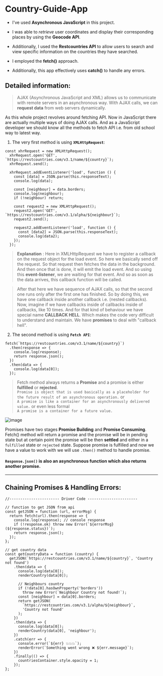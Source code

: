 # Country-Guide-App
* I've used **Asynchronous JavaScript** in this project.
- I was able to _retrieve_ user coordinates and display their corresponding places by using the **Geocode API**.
* Additionally, I used the **Restcountries API** to allow users to search and view specific information on the countries they have searched.
- I employed the **fetch()** approach.
* Additionally, this app effectively uses **catch()** to handle any errors.

## Detailed information: 
> AJAX (Asynchronous JavaScript and XML) allows us to communicate with remote servers in an asynchronous way. With AJAX calls, we can **request data** from web servers dynamically.

As this whole project revolves around fetching API. Now in JavaScript there are actually multiple ways of doing AJAX calls. And as a JavaScript developer we should know all the methods to fetch API i.e. from old school way to latest way.

1. The very first method is using **`XMLHttpRequest`**:

```
const xhrRequest = new XMLHttpRequest();
  xhrRequest.open('GET', `https://restcountries.com/v3.1/name/${country}`);
  xhrRequest.send();

  xhrRequest.addEventListener('load', function () {
    const [data] = JSON.parse(this.responseText);
    console.log(data);

    const [neighbour] = data.borders;
    console.log(neighbour);
    if (!neighbour) return;

    const request2 = new XMLHttpRequest();
    request2.open('GET', `https://restcountries.com/v3.1/alpha/${neighbour}`);
    request2.send();

    request2.addEventListener('load', function () {
      const [data2] = JSON.parse(this.responseText);
      console.log(data2);
    });
  });
  ```

> **Explanation** : Here in XMLHttpRequest we have to register a callback on the request object for the load event. So here we basically send off the request. So that request then fetches the data in the background. And then once that is done, it will emit the load event. And so using this **event-listener**, we are waiting for that event. And so as soon as the data arrives, this callback function will be called.

> After that here we have sequence of AJAX calls, so that the second one runs only after the first one has finished. So by doing this, we have one callback inside another callback i.e. (nested callbacks). Now, imagine if we have callbacks inside of callbacks inside of callbacks, like 10 times. And for that kind of behaviour we have special name **CALLBACK HELL**. Which makes the code very difficult to understand and maintain. We have **promises** to deal with "callback hell". 

2. The second method is using **`Fetch API`**:
```
fetch(`https://restcountries.com/v3.1/name/${country}`)
  .then(response => {
    console.log(response);
    return response.json();
  })
  .then(data => {
    console.log(data[0]);
  });
```
> Fetch method always returns a **Promise** and a promise is either **fulfilled** or **rejected**.  
> `Promise is object that is used basically as a placeholder for the future result of an asynchronous operation.` or  
> `A promise is like a container for an asynchronously delivered value.` or even less formal  
> `A promise is a container for a future value.`  

![image](https://user-images.githubusercontent.com/89689615/207294618-576bc2e7-a7b8-4dc6-88b2-5705861c7a86.png)

Promises have two stages **Promise Building** and **Promise Consuming**. Fetch() method will return a promise and the promise will be in pending state but at certain point the promise will be then **settled** and either in a `fulfilled` state or `rejected` state. Suppose promise is fulfilled and now we have a value to work with we will use `.then()` method to handle promise.
#### `Response.json()` is also an asynchronous function which also returns another promise.  
<hr>

## Chaining Promises & Handling Errors:
```
//----------------------- Driver Code -----------------------

// function to get JSON from api
const getJSON = function (url, errorMsg) {
  return fetch(url).then(response => {
    console.log(response); // console response
    if (!response.ok) throw new Error(`${errorMsg} (${response.status})`);
    return response.json();
  });
};

// get country data
const getCountryData = function (country) {
  getJSON(`https://restcountries.com/v3.1/name/${country}`, 'Country not found')
    .then(data => {
      console.log(data[0]);
      renderCountry(data[0]);

      // Neighbours country
      if (!data[0].hasOwnProperty('borders'))
        throw new Error(`Neighbour Country not found!`);
      const [neighbour] = data[0].borders;
      return getJSON(
        `https://restcountries.com/v3.1/alpha/${neighbour}`,
        'Country not found'
      );
    })
    .then(data => {
      console.log(data[0]);
      renderCountry(data[0], 'neighbour');
    })
    .catch(err => {
      console.error(`${err} 💥💥💥`);
      renderError(`Something went wrong ❌ ${err.message}`);
    })
    .finally(() => {
      countriesContainer.style.opacity = 1;
    });
};
```

